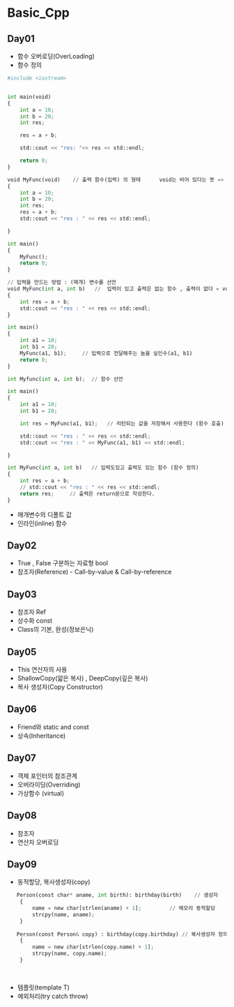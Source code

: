 # Basic_Cpp

## Day01
  - 함수 오버로딩(OverLoading)
  - 함수 정의
```python
#include <iostream>


int main(void)
{
	int a = 10;
	int b = 20;
	int res;

	res = a + b;

	std::cout << "res: "<< res << std::endl;

	return 0;
}

void MyFunc(void)    // 출력 함수(입력) 의 형태		void는 비어 있다는 뜻 => 입, 출력 모두 비어있음
{
	int a = 10;
	int b = 20;
	int res;
	res = a + b;
	std::cout << "res : " << res << std::endl;

}

int main()
{
	MyFunc();
	return 0;
}

// 입력을 만드는 방법 : (매개) 변수를 선언
void MyFunc(int a, int b)	//  입력이 있고 출력은 없는 함수 , 출력이 없다 = void
{
	int res = a + b;
	std::cout << "res : " << res << std::endl;
}

int main()
{
	int a1 = 10;
	int b1 = 20;
	MyFunc(a1, b1);		// 입력으로 전달해주는 놈을 실인수(a1, b1)
	return 0;
}

int Myfunc(int a, int b);  // 함수 선언

int main()
{
	int a1 = 10;
	int b1 = 20;

	int res = MyFunc(a1, b1);	// 리턴되는 값을 저장해서 사용한다 (함수 호출)

	std::cout << "res : " << res << std::endl;
	std::cout << "res : " << MyFunc(a1, b1) << std::endl;

}

int MyFunc(int a, int b)   // 입력도있고 출력도 있는 함수 (함수 정의)
{
	int res = a + b;
	// std::cout << "res : " << res << std::endl;
	return res;		// 출력은 return문으로 작성한다.
}

```
  
  
  - 매개변수의 디폴트 값
  - 인라인(inline) 함수
  
  
## Day02
   - True , False 구분하는 자료형 bool
   - 참조자(Reference)
   	- Call-by-value & Call-by-reference
	
## Day03
   - 참조자 Ref
   - 상수화 const
   - Class의 기본, 완성(정보은닉)

## Day05
   - This 연산자의 사용
   - ShallowCopy(얇은 복사) , DeepCopy(깊은 복사)
   - 복사 생성자(Copy Constructor)

## Day06
   - Friend와 static and const
   - 상속(Inheritance)

## Day07
   - 객체 포인터의 참조관계
   - 오버라이딩(Overriding)
   - 가상함수 (virtual)
   
## Day08
   - 참조자
   - 연산자 오버로딩
   
## Day09
   - 동적할당, 복사생성자(copy)
```python
   Person(const char* aname, int birth): birthday(birth)	// 생성자
	{
		name = new char[strlen(aname) + 1];			// 메모리 동적할당
		strcpy(name, aname);
	}
	
   Person(const Person& copy) : birthday(copy.birthday)	// 복사생성자 정의.
	{
		name = new char[strlen(copy.name) + 1];
		strcpy(name, copy.name);
	}
	
   
```
   - 템플릿(template T)
   - 예외처리(try catch throw)
   
   

